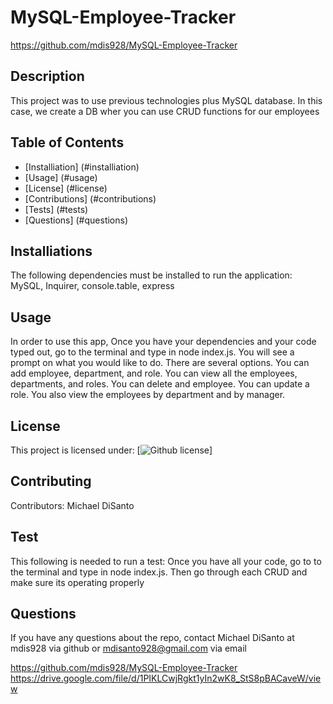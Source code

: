     
# MySQL-Employee-Tracker
https://github.com/mdis928/MySQL-Employee-Tracker
## Description
This project was to use previous technologies plus MySQL database. In this case, we create a DB wher you can use CRUD functions for our employees
## Table of Contents
* [Installiation] (#installiation)
* [Usage] (#usage)
* [License] (#license)
* [Contributions] (#contributions)
* [Tests] (#tests)
* [Questions] (#questions)
## Installiations 
The following dependencies must be installed to run the application: MySQL, Inquirer, console.table, express
## Usage
In order to use this app, Once you have your dependencies and your code typed out, go to the terminal and type in node index.js. You will see a prompt on what you would like to do. There are several options. You can add employee, department, and role. You can view all the employees, departments, and roles. You can delete and employee. You can update a role. You also view the employees by department and by manager.
## License
This project is licensed under: [![Github license](https://img.shields.io/badge/license-MIT-blue)]
## Contributing
Contributors: Michael DiSanto
## Test
This following is needed to run a test: Once you have all your code, go to to the terminal and type in node index.js. Then go through each CRUD and make sure its operating properly
## Questions
If you have any questions about the repo, contact Michael DiSanto at mdis928 via github or mdisanto928@gmail.com via email

https://github.com/mdis928/MySQL-Employee-Tracker
https://drive.google.com/file/d/1PIKLCwjRgkt1yIn2wK8_StS8pBACaveW/view